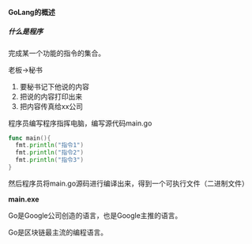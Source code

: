 #### GoLang的概述

##### 什么是程序

完成某一个功能的指令的集合。

老板->秘书

1. 要秘书记下他说的内容
2. 把说的内容打印出来
3. 把内容传真给xx公司

程序员编写程序指挥电脑，编写源代码main.go

```go
func main(){
  fmt.println("指令1")
  fmt.println("指令2")
  fmt.println("指令3")
}
```

然后程序员将main.go源码进行编译出来，得到一个可执行文件（二进制文件）

**main.exe**

Go是Google公司创造的语言，也是Google主推的语言。

Go是区块链最主流的编程语言。
